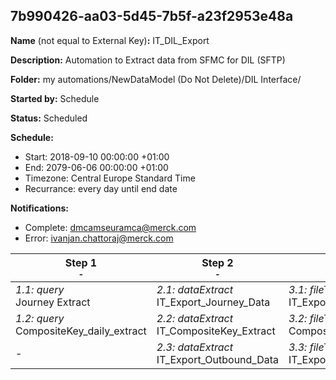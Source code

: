 ## 7b990426-aa03-5d45-7b5f-a23f2953e48a

**Name** (not equal to External Key)**:** IT_DIL_Export

**Description:** Automation to Extract data from SFMC for DIL (SFTP)

**Folder:** my automations/NewDataModel (Do Not Delete)/DIL Interface/

**Started by:** Schedule

**Status:** Scheduled

**Schedule:**

* Start: 2018-09-10 00:00:00 +01:00
* End: 2079-06-06 00:00:00 +01:00
* Timezone: Central Europe Standard Time
* Recurrance: every day until end date

**Notifications:**

* Complete: dmcamseuramca@merck.com
* Error: ivanjan.chattoraj@merck.com

| Step 1<br>_<small>-</small>_ | Step 2<br>_<small>-</small>_ | Step 3<br>_<small>-</small>_ |
| --- | --- | --- |
| _1.1: query_<br>Journey Extract | _2.1: dataExtract_<br>IT_Export_Journey_Data | _3.1: fileTransfer_<br>IT_Export_Journey_Data |
| _1.2: query_<br>CompositeKey_daily_extract | _2.2: dataExtract_<br>IT_CompositeKey_Extract | _3.2: fileTransfer_<br>CompositeKey_File_Transfer |
| - | _2.3: dataExtract_<br>IT_Export_Outbound_Data | _3.3: fileTransfer_<br>IT_Export_Outbound_Data |
